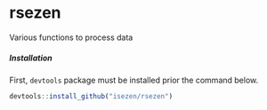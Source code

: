 # rsezen
Various functions to process data

##### Installation

First, `devtools` package must be installed prior the command below.

```R
devtools::install_github("isezen/rsezen")
```
